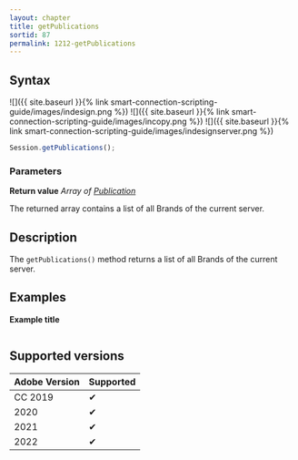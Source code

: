```yaml
---
layout: chapter
title: getPublications
sortid: 87
permalink: 1212-getPublications
---
```

## Syntax

![]({{ site.baseurl }}{% link smart-connection-scripting-guide/images/indesign.png %}) ![]({{ site.baseurl }}{% link smart-connection-scripting-guide/images/incopy.png %}) ![]({{ site.baseurl }}{% link smart-connection-scripting-guide/images/indesignserver.png %})
```javascript
Session.getPublications();
```

### Parameters

**Return value** *Array of [Publication](../../EntPublication/index.md)*

The returned array contains a list of all Brands of the current server.

## Description

The `getPublications()` method returns a list of all Brands of the current server.

## Examples

**Example title**

```javascript

```

## Supported versions

| Adobe Version | Supported |
|---------------|---------|
| CC 2019       | ✔       |
| 2020          | ✔       |
| 2021          | ✔       |
| 2022          | ✔         |
